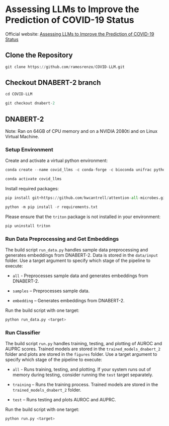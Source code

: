 # Assessing LLMs to Improve the Prediction of COVID-19 Status
Official website: <a href="https://ramosrenzo.github.io/COVID-LLM/">Assessing LLMs to Improve the Prediction of COVID-19 Status</a>

## Clone the Repository
```python
git clone https://github.com/ramosrenzo/COVID-LLM.git
```

## Checkout DNABERT-2 branch
```python
cd COVID-LLM

git checkout dnabert-2
```

## DNABERT-2
Note: Ran on 64GB of CPU memory and on a NVIDIA 2080ti and on Linux Virtual Machine.

### Setup Environment

Create and activate a virtual python environment:

```python
conda create --name covid_llms -c conda-forge -c bioconda unifrac python=3.9 cython

conda activate covid_llms
```

Install required packages:

```python
pip install git+https://github.com/kwcantrell/attention-all-microbes.git@capstone-2025

python -m pip install -r requirements.txt
```

Please ensure that the `triton` package is not installed in your environment:

```python
pip uninstall triton
```

### Run Data Preprocessing and Get Embeddings
The build script `run_data.py` handles sample data preprocessing and generates embeddings from DNABERT-2. Data is stored in the `data/input` folder. Use a target argument to specify which stage of the pipeline to execute:
- `all` - Preprocesses sample data and generates embeddings from DNABERT-2.

- `samples` – Preprocesses sample data.

- `embedding` – Generates embeddings from DNABERT-2.

Run the build script with one target:

```python
python run_data.py <target>
```

### Run Classifier
The build script `run.py` handles training, testing, and plotting of AUROC and AUPRC scores. Trained models are stored in the `trained_models_dnabert_2` folder and plots are stored in the `figures` folder. Use a target argument to specify which stage of the pipeline to execute:

- `all` - Runs training, testing, and plotting. If your system runs out of memory during testing, consider running the `test` target separately.

- `training` – Runs the training process. Trained models are stored in the `trained_models_dnabert_2` folder.

- `test` – Runs testing and plots AUROC and AUPRC.

Run the build script with one target:

```python
python run.py <target>
```
